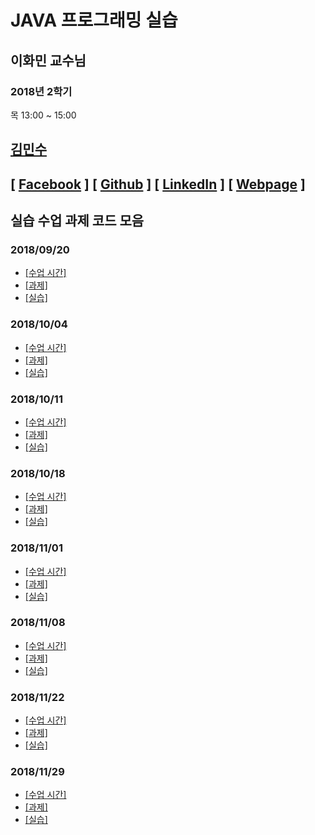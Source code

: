 JAVA 프로그래밍 실습
=================
이화민 교수님
-----------------
### 2018년 2학기
목 13:00 ~ 15:00<br/>

##  [김민수](https://github.com/alstn2468)
## [ [Facebook](https://www.facebook.com/profile.php?id=100003769223078) ] [ [Github](https://github.com/alstn2468) ] [ [LinkedIn](https://www.linkedin.com/in/minsu-kim-336289160/) ] [ [Webpage](https://kimminsu.ml) ]<br/>

## 실습 수업 과제 코드 모음

### 2018/09/20
- [[수업 시간]](https://github.com/alstn2468/CSE_Java_Programming/tree/master/2018_09_20/ClassHour)<br/>
- [[과제]](https://github.com/alstn2468/CSE_Java_Programming/tree/master/2018_09_20/HW)<br/>
- [[실습]](https://github.com/alstn2468/CSE_Java_Programming/tree/master/2018_09_20/Practice)<br/>

### 2018/10/04
- [[수업 시간]](https://github.com/alstn2468/CSE_Java_Programming/tree/master/2018_10_04/ClassHour)<br/>
- [[과제]](https://github.com/alstn2468/CSE_Java_Programming/tree/master/2018_10_04/HW)<br/>
- [[실습]](https://github.com/alstn2468/CSE_Java_Programming/tree/master/2018_10_04/Practice)<br/>

### 2018/10/11
- [[수업 시간]](https://github.com/alstn2468/CSE_Java_Programming/tree/master/2018_10_11/ClassHour)<br/>
- [[과제]](https://github.com/alstn2468/CSE_Java_Programming/tree/master/2018_10_11/HW)<br/>
- [[실습]](https://github.com/alstn2468/CSE_Java_Programming/tree/master/2018_10_11/Practice)<br/>

### 2018/10/18
- [[수업 시간]](https://github.com/alstn2468/CSE_Java_Programming/tree/master/2018_10_18/ClassHour)<br/>
- [[과제]](https://github.com/alstn2468/CSE_Java_Programming/tree/master/2018_10_18/HW)<br/>
- [[실습]](https://github.com/alstn2468/CSE_Java_Programming/tree/master/2018_10_18/Practice)<br/>

### 2018/11/01
- [[수업 시간]](https://github.com/alstn2468/CSE_Java_Programming/tree/master/2018_11_01/ClassHour)<br/>
- [[과제]](https://github.com/alstn2468/CSE_Java_Programming/tree/master/2018_11_01/HW)<br/>
- [[실습]](https://github.com/alstn2468/CSE_Java_Programming/tree/master/2018_11_01/Practice)<br/>

### 2018/11/08
- [[수업 시간]](https://github.com/alstn2468/CSE_Java_Programming/tree/master/2018_11_08/ClassHour)<br/>
- [[과제]](https://github.com/alstn2468/CSE_Java_Programming/tree/master/2018_11_08/HW)<br/>
- [[실습]](https://github.com/alstn2468/CSE_Java_Programming/tree/master/2018_11_08/Practice)<br/>

### 2018/11/22
- [[수업 시간]](https://github.com/alstn2468/CSE_Java_Programming/tree/master/2018_11_22/ClassHour)<br/>
- [[과제]](https://github.com/alstn2468/CSE_Java_Programming/tree/master/2018_11_22/HW)<br/>
- [[실습]](https://github.com/alstn2468/CSE_Java_Programming/tree/master/2018_11_22/Practice)<br/>

### 2018/11/29
- [[수업 시간]](https://github.com/alstn2468/CSE_Java_Programming/tree/master/2018_11_29/ClassHour)<br/>
- [[과제]](https://github.com/alstn2468/CSE_Java_Programming/tree/master/2018_11_29/HW)<br/>
- [[실습]](https://github.com/alstn2468/CSE_Java_Programming/tree/master/2018_11_29/Practice)<br/>
